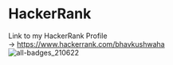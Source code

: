 # HackerRank
Link to my HackerRank Profile <br>
-> https://www.hackerrank.com/bhavkushwaha <br>
![all-badges_210622](https://user-images.githubusercontent.com/75977991/174735573-b49c2692-220e-4f57-ac2c-324b585466cd.JPG)
